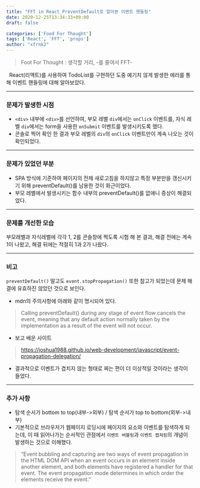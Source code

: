 ```yaml
---
title: "FFT in React_PreventDefault로 알아본 이벤트 핸들링"
date: 2020-12-25T13:34:33+09:00
draft: false

categories: ['Food For Thought']
tags: ['React', 'FFT', 'props']
author: "xfrnk2"
---
```

> Foot For Thought : 생각할 거리, -를 줄여서 FFT-
  
&nbsp; React(리액트)를 사용하여 TodoList를 구현하던 도중 예기치 않게 발생한 에러를 통해 이벤트 핸들링에 대해 알아보았다.
  
---
### 문제가 발생한 시점
- `<div>` 내부에 `<div>`를 선언하여, 부모 레벨 `div`에서는 `onClick` 이벤트를, 자식 레벨 `div`에서는 form을 사용한 `onSubmit` 이벤트를 발생시키도록 했다.
- 콘솔로 찍어 확인 한 결과 부모 레벨의 `div`의 `onClick` 이벤트만이 계속 나오는 것이 확인되었다.
   
---
### 문제가 있었던 부분
- SPA 방식에 기준하여 페이지의 전체 새로고침을 하지않고 특정 부분만을 갱신시키기 위해 preventDefault()를 남용한 것이 화근이었다.
- 부모 레벨에서 발생시키는 함수 내부의 preventDefault()를 없애니 증상이 해결되었다.
  
---
### 문제를 개선한 모습
부모레벨과 자식레벨에 각각 1, 2를 콘솔창에 찍도록 시험 해 본 결과, 해결 전에는 계속 1이 나왔고, 해결 뒤에는 적절히 1과 2가 나왔다.
  
---
### 비고
`preventDefault()` 말고도 `event.stopPropagation()` 또한 참고가 되었는데 문제 해결에 유효하진 않았던 것으로 보인다.
- mdn의 주의사항에 아래와 같이 명시되어 있다.
>  Calling preventDefault() during any stage of event flow cancels the event, meaning that any default action normally taken by the implementation as a result of the event will not occur.
- 보고 배운 사이트 
> https://joshua1988.github.io/web-development/javascript/event-propagation-delegation/
- 결과적으로 이벤트가 겹치지 않는 형태로 짜는 편이 더 이상적일 것이라는 생각이 들었다.
---
### 추가 사항
+ 탐색 순서가 bottom to top(내부->외부) / 탐색 순서가 top to bottom(외부->내부)
+ 기본적으로 브라우저가 웹페이지 로딩시에 페이지의 요소와 이벤트를 탐색하게 되는데, 이 때 읽어나가는 순서적인 관점에서 `이벤트 버블링`과 `이벤트 캡쳐링`의 개념이 발생하는 것으로 이해했다.
> “Event bubbling and capturing are two ways of event propagation in the HTML DOM API when an event occurs in an element inside another element, and both elements have registered a handler for that event. The event propagation mode determines in which order the elements receive the event.”

